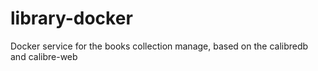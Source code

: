 # library-docker
Docker service for the books collection manage, based on the calibredb and calibre-web
